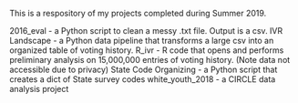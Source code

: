 This is a respository of my projects completed during Summer 2019.

2016_eval - a Python script to clean a messy .txt file. Output is a csv.
IVR Landscape - a Python data pipeline that transforms a large csv into an organized table of voting history.
R_ivr - R code that opens and performs preliminary analysis on 15,000,000 entries of voting history. (Note data not accessible due to privacy)
State Code Organizing - a Python script that creates a dict of State survey codes
white_youth_2018 - a CIRCLE data analysis project	

